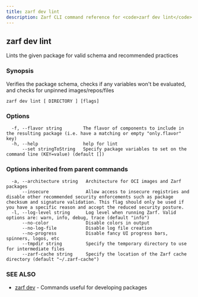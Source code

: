 ```yaml
---
title: zarf dev lint
description: Zarf CLI command reference for <code>zarf dev lint</code>.
---
```


## zarf dev lint

Lints the given package for valid schema and recommended practices

### Synopsis

Verifies the package schema, checks if any variables won't be evaluated, and checks for unpinned images/repos/files

```
zarf dev lint [ DIRECTORY ] [flags]
```

### Options

```
  -f, --flavor string        The flavor of components to include in the resulting package (i.e. have a matching or empty "only.flavor" key)
  -h, --help                 help for lint
      --set stringToString   Specify package variables to set on the command line (KEY=value) (default [])
```

### Options inherited from parent commands

```
  -a, --architecture string   Architecture for OCI images and Zarf packages
      --insecure              Allow access to insecure registries and disable other recommended security enforcements such as package checksum and signature validation. This flag should only be used if you have a specific reason and accept the reduced security posture.
  -l, --log-level string      Log level when running Zarf. Valid options are: warn, info, debug, trace (default "info")
      --no-color              Disable colors in output
      --no-log-file           Disable log file creation
      --no-progress           Disable fancy UI progress bars, spinners, logos, etc
      --tmpdir string         Specify the temporary directory to use for intermediate files
      --zarf-cache string     Specify the location of the Zarf cache directory (default "~/.zarf-cache")
```

### SEE ALSO

* [zarf dev](/cli/commands/zarf_dev/)	 - Commands useful for developing packages

